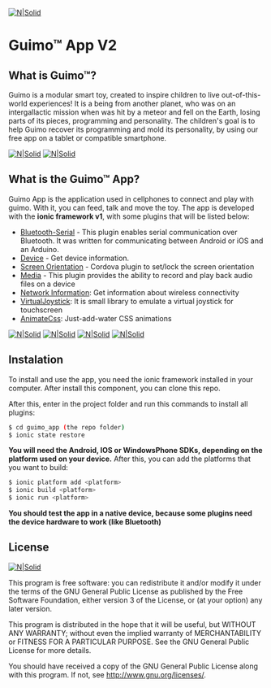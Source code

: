 [![N|Solid](http://i.imgur.com/PXORtkB.jpg)](https://guimo.toys)
# Guimo&trade; App V2

## What is Guimo&trade;?
Guimo is a modular smart toy, created to inspire children to live out-of-this-world experiences! It is a being from another planet, who was on an intergallactic mission when was hit by a meteor and fell on the Earth, losing parts of its pieces, programming and personality. The children's goal is to help Guimo recover its programming and mold its personality, by using our free app on a tablet or compatible smartphone.

[![N|Solid](http://i.imgur.com/hCm5tRC.png)](https://guimo.toys) [![N|Solid](http://i.imgur.com/CwIqAOV.jpg)](https://guimo.toys) 



## What is the Guimo&trade; App?    
Guimo App is the application used in cellphones to connect and play with guimo. With it, you can feed, talk and move the toy.
The app is developed with the **ionic framework v1**,  with some plugins that will be listed below:

* [Bluetooth-Serial] - This plugin enables serial communication over Bluetooth. It was written for communicating between Android or iOS and an Arduino. 
* [Device] - Get device information.
* [Screen Orientation] - Cordova plugin to set/lock the screen orientation
* [Media] - This plugin provides the ability to record and play back audio files on a device
* [Network Information]: Get information about wireless connectivity
* [VirtualJoystick]: It is small library to emulate a virtual joystick for touchscreen
* [AnimateCss]:  Just-add-water CSS animations

[![N|Solid](http://i.imgur.com/Y0XUina.png)](https://guimo.toys) [![N|Solid](http://i.imgur.com/ZbZa6XS.png)](https://guimo.toys) [![N|Solid](http://i.imgur.com/eEn4NdO.png)](https://guimo.toys)
[![N|Solid](http://i.imgur.com/nul0FvS.png)](https://guimo.toys)


## Instalation

To install and use the app, you need the ionic framework installed in your computer. After install this component, you can clone this repo.

After this, enter in the project folder and run this commands to install all plugins:

```sh
$ cd guimo_app (the repo folder)
$ ionic state restore
```
**You will need the Android, IOS or WindowsPhone SDKs, depending on the platform used on your device.**
After this, you can add the platforms that you want to build:

```sh
$ ionic platform add <platform>
$ ionic build <platform>
$ ionic run <platform>
```
**You should test the app in a native device, because some plugins need the device hardware to work (like Bluetooth)**
## License
[![N|Solid](http://farm2.static.flickr.com/1073/5122830971_04bdd362c4.jpg)](https://creativecommons.org/licenses/by-nc-sa/4.0/)

This program is free software: you can redistribute it and/or modify
it under the terms of the GNU General Public License as published by
the Free Software Foundation, either version 3 of the License, or
(at your option) any later version.

This program is distributed in the hope that it will be useful, but WITHOUT ANY WARRANTY; without even the implied warranty of MERCHANTABILITY or FITNESS FOR A PARTICULAR PURPOSE. See the GNU General Public License for more details.

You should have received a copy of the GNU General Public License along with this program.  If not, see <http://www.gnu.org/licenses/>.

[Bluetooth-Serial]: <https://github.com/don/BluetoothSerial>
[Device]: <https://github.com/apache/cordova-plugin-device>
[Screen Orientation]: <https://github.com/apache/cordova-plugin-screen-orientation>
[Media]: <https://github.com/apache/cordova-plugin-media>
[Network Information]: <https://github.com/apache/cordova-plugin-network-information>
[VirtualJoystick]: <https://github.com/jeromeetienne/virtualjoystick.js>
[AnimateCss]: <https://daneden.github.io/animate.css/>
